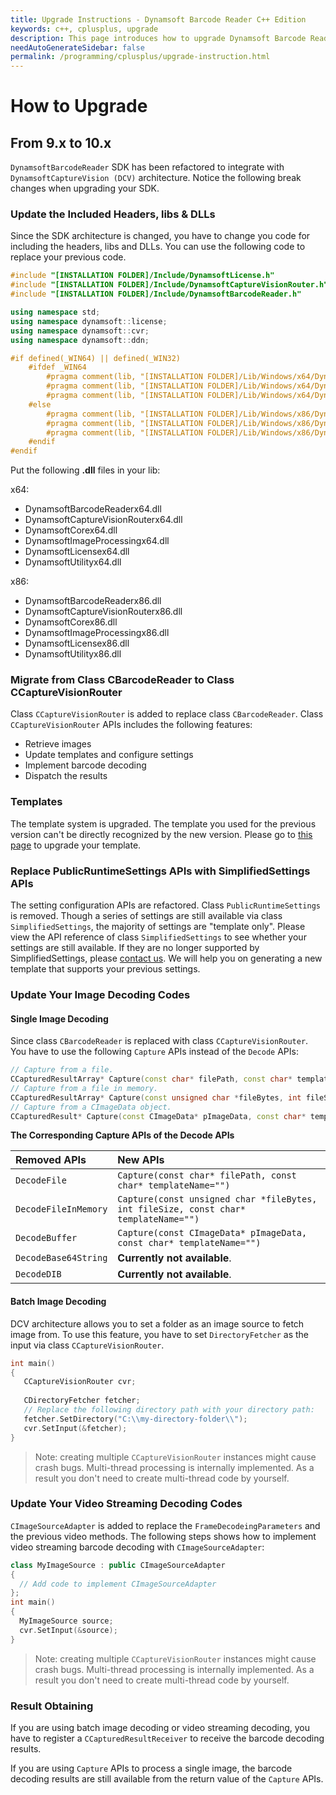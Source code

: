 ```yaml
---
title: Upgrade Instructions - Dynamsoft Barcode Reader C++ Edition
keywords: c++, cplusplus, upgrade
description: This page introduces how to upgrade Dynamsoft Barcode Reader
needAutoGenerateSidebar: false
permalink: /programming/cplusplus/upgrade-instruction.html
---
```


# How to Upgrade

## From 9.x to 10.x

`DynamsoftBarcodeReader` SDK has been refactored to integrate with `DynamsoftCaptureVision (DCV)` architecture. Notice the following break changes when upgrading your SDK.

### Update the Included Headers, libs & DLLs

Since the SDK architecture is changed, you have to change you code for including the headers, libs and DLLs. You can use the following code to replace your previous code.

```cpp
#include "[INSTALLATION FOLDER]/Include/DynamsoftLicense.h"
#include "[INSTALLATION FOLDER]/Include/DynamsoftCaptureVisionRouter.h"
#include "[INSTALLATION FOLDER]/Include/DynamsoftBarcodeReader.h"

using namespace std;
using namespace dynamsoft::license;
using namespace dynamsoft::cvr;
using namespace dynamsoft::ddn;

#if defined(_WIN64) || defined(_WIN32)
    #ifdef _WIN64
        #pragma comment(lib, "[INSTALLATION FOLDER]/Lib/Windows/x64/DynamsoftLicensex64.lib")
        #pragma comment(lib, "[INSTALLATION FOLDER]/Lib/Windows/x64/DynamsoftCaptureVisionRouterx64.lib")
        #pragma comment(lib, "[INSTALLATION FOLDER]/Lib/Windows/x64/DynamsoftBarcodeReaderx64.lib")
    #else
        #pragma comment(lib, "[INSTALLATION FOLDER]/Lib/Windows/x86/DynamsoftLicensex86.lib")
        #pragma comment(lib, "[INSTALLATION FOLDER]/Lib/Windows/x86/DynamsoftCaptureVisionRouterx86.lib")
        #pragma comment(lib, "[INSTALLATION FOLDER]/Lib/Windows/x86/DynamsoftBarcodeReaderx86.lib")
    #endif
#endif
```

Put the following **.dll** files in your lib:

x64:

* DynamsoftBarcodeReaderx64.dll
* DynamsoftCaptureVisionRouterx64.dll
* DynamsoftCorex64.dll
* DynamsoftImageProcessingx64.dll
* DynamsoftLicensex64.dll
* DynamsoftUtilityx64.dll

x86:

* DynamsoftBarcodeReaderx86.dll
* DynamsoftCaptureVisionRouterx86.dll
* DynamsoftCorex86.dll
* DynamsoftImageProcessingx86.dll
* DynamsoftLicensex86.dll
* DynamsoftUtilityx86.dll

### Migrate from Class CBarcodeReader to Class CCaptureVisionRouter

Class `CCaptureVisionRouter` is added to replace class `CBarcodeReader`. Class `CCaptureVisionRouter` APIs includes the following features:

* Retrieve images
* Update templates and configure settings
* Implement barcode decoding
* Dispatch the results

### Templates

The template system is upgraded. The template you used for the previous version can't be directly recognized by the new version. Please go to [this page]() to upgrade your template.

### Replace PublicRuntimeSettings APIs with SimplifiedSettings APIs

The setting configuration APIs are refactored. Class `PublicRuntimeSettings` is removed. Though a series of settings are still available via class `SimplifiedSettings`, the majority of settings are "template only". Please view the API reference of class `SimplifiedSettings` to see whether your settings are still available. If they are no longer supported by SimplifiedSettings, please <a href="https://www.dynamsoft.com/company/customer-service/#contact" target="_blank">contact us</a>. We will help you on generating a new template that supports your previous settings.

### Update Your Image Decoding Codes

#### Single Image Decoding

Since class `CBarcodeReader` is replaced with class `CCaptureVisionRouter`. You have to use the following `Capture` APIs instead of the `Decode` APIs:

```cpp
// Capture from a file.
CCapturedResultArray* Capture(const char* filePath, const char* templateName="");
// Capture from a file in memory.
CCapturedResultArray* Capture(const unsigned char *fileBytes, int fileSize, const char* templateName="");
// Capture from a CImageData object.
CCapturedResult* Capture(const CImageData* pImageData, const char* templateName="");
```

**The Corresponding Capture APIs of the Decode APIs**

| Removed APIs | New APIs |
| :----------- | :------- |
| `DecodeFile` | `Capture(const char* filePath, const char* templateName="")` |
| `DecodeFileInMemory` | `Capture(const unsigned char *fileBytes, int fileSize, const char* templateName="")` |
| `DecodeBuffer` | `Capture(const CImageData* pImageData, const char* templateName="")` |
| `DecodeBase64String` | **Currently not available**. |
| `DecodeDIB` | **Currently not available**. |

#### Batch Image Decoding

DCV architecture allows you to set a folder as an image source to fetch image from. To use this feature, you have to set `DirectoryFetcher` as the input via class `CCaptureVisionRouter`.

```cpp
int main()
{
   CCaptureVisionRouter cvr;
 
   CDirectoryFetcher fetcher;
   // Replace the following directory path with your directory path:
   fetcher.SetDirectory("C:\\my-directory-folder\\");
   cvr.SetInput(&fetcher);
}
```

>Note: creating multiple `CCaptureVisionRouter` instances might cause crash bugs. Multi-thread processing is internally implemented. As a result you don't need to create multi-thread code by yourself.

### Update Your Video Streaming Decoding Codes

`CImageSourceAdapter` is added to replace the `FrameDecodeingParameters` and the previous video methods. The following steps shows how to implement video streaming barcode decoding with `CImageSourceAdapter`:

```cpp
class MyImageSource : public CImageSourceAdapter 
{
  // Add code to implement CImageSourceAdapter
};
int main()
{
  MyImageSource source;
  cvr.SetInput(&source);
}
```

>Note: creating multiple `CCaptureVisionRouter` instances might cause crash bugs. Multi-thread processing is internally implemented. As a result you don't need to create multi-thread code by yourself.

### Result Obtaining

If you are using batch image decoding or video streaming decoding, you have to register a `CCapturedResultReceiver` to receive the barcode decoding results.

If you are using `Capture` APIs to process a single image, the barcode decoding results are still available from the return value of the `Capture` APIs.
